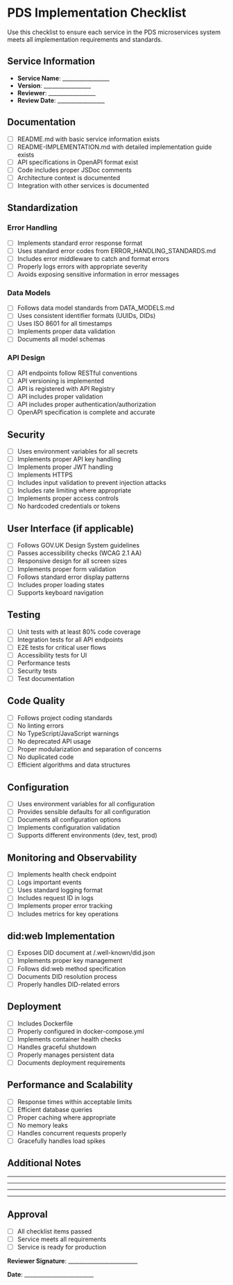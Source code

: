 # PDS Implementation Checklist

Use this checklist to ensure each service in the PDS microservices system meets all implementation requirements and standards.

## Service Information

- **Service Name**: _________________
- **Version**: _________________
- **Reviewer**: _________________
- **Review Date**: _________________

## Documentation

- [ ] README.md with basic service information exists
- [ ] README-IMPLEMENTATION.md with detailed implementation guide exists
- [ ] API specifications in OpenAPI format exist
- [ ] Code includes proper JSDoc comments
- [ ] Architecture context is documented
- [ ] Integration with other services is documented

## Standardization

### Error Handling

- [ ] Implements standard error response format
- [ ] Uses standard error codes from ERROR_HANDLING_STANDARDS.md
- [ ] Includes error middleware to catch and format errors
- [ ] Properly logs errors with appropriate severity
- [ ] Avoids exposing sensitive information in error messages

### Data Models

- [ ] Follows data model standards from DATA_MODELS.md
- [ ] Uses consistent identifier formats (UUIDs, DIDs)
- [ ] Uses ISO 8601 for all timestamps
- [ ] Implements proper data validation
- [ ] Documents all model schemas

### API Design

- [ ] API endpoints follow RESTful conventions
- [ ] API versioning is implemented
- [ ] API is registered with API Registry
- [ ] API includes proper validation
- [ ] API includes proper authentication/authorization
- [ ] OpenAPI specification is complete and accurate

## Security

- [ ] Uses environment variables for all secrets
- [ ] Implements proper API key handling
- [ ] Implements proper JWT handling
- [ ] Implements HTTPS
- [ ] Includes input validation to prevent injection attacks
- [ ] Includes rate limiting where appropriate
- [ ] Implements proper access controls
- [ ] No hardcoded credentials or tokens

## User Interface (if applicable)

- [ ] Follows GOV.UK Design System guidelines
- [ ] Passes accessibility checks (WCAG 2.1 AA)
- [ ] Responsive design for all screen sizes
- [ ] Implements proper form validation
- [ ] Follows standard error display patterns
- [ ] Includes proper loading states
- [ ] Supports keyboard navigation

## Testing

- [ ] Unit tests with at least 80% code coverage
- [ ] Integration tests for all API endpoints
- [ ] E2E tests for critical user flows
- [ ] Accessibility tests for UI
- [ ] Performance tests
- [ ] Security tests
- [ ] Test documentation

## Code Quality

- [ ] Follows project coding standards
- [ ] No linting errors
- [ ] No TypeScript/JavaScript warnings
- [ ] No deprecated API usage
- [ ] Proper modularization and separation of concerns
- [ ] No duplicated code
- [ ] Efficient algorithms and data structures

## Configuration

- [ ] Uses environment variables for all configuration
- [ ] Provides sensible defaults for all configuration
- [ ] Documents all configuration options
- [ ] Implements configuration validation
- [ ] Supports different environments (dev, test, prod)

## Monitoring and Observability

- [ ] Implements health check endpoint
- [ ] Logs important events
- [ ] Uses standard logging format
- [ ] Includes request ID in logs
- [ ] Implements proper error tracking
- [ ] Includes metrics for key operations

## did:web Implementation

- [ ] Exposes DID document at /.well-known/did.json
- [ ] Implements proper key management
- [ ] Follows did:web method specification
- [ ] Documents DID resolution process
- [ ] Properly handles DID-related errors

## Deployment

- [ ] Includes Dockerfile
- [ ] Properly configured in docker-compose.yml
- [ ] Implements container health checks
- [ ] Handles graceful shutdown
- [ ] Properly manages persistent data
- [ ] Documents deployment requirements

## Performance and Scalability

- [ ] Response times within acceptable limits
- [ ] Efficient database queries
- [ ] Proper caching where appropriate
- [ ] No memory leaks
- [ ] Handles concurrent requests properly
- [ ] Gracefully handles load spikes

## Additional Notes

_______________________________________________________
_______________________________________________________
_______________________________________________________
_______________________________________________________

## Approval

- [ ] All checklist items passed
- [ ] Service meets all requirements
- [ ] Service is ready for production

**Reviewer Signature**: _________________________

**Date**: _________________________
